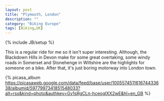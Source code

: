 ```yaml
---
layout: post
title: "Plymouth, London"
description: ""
category: "Biking Europe"
tags: [Biking,UK]
---
```

{% include JB/setup %}

This is a regular ride for me so it isn't super interesting. Although, the Blackdown Hills in Devon make for some great overtaking, some windy roads in Somerset and Stonehenge in Wiltshire are the highlights for someone on a bike. After that, it's just boring motorway into London town.

{% picasa_album https://picasaweb.google.com/data/feed/base/user/100557451161674433638/albumid/5977997341851548033?alt=rss&kind=photo&authkey=Gv1sRgCLn-hceogIXX2wE&hl=en_GB %}